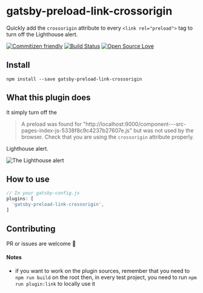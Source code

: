 # gatsby-preload-link-crossorigin
Quickly add the `crossorigin` attribute to every `<link rel="preload">` tag to turn off the Lighthouse alert.

[![Commitizen friendly](https://img.shields.io/badge/commitizen-friendly-brightgreen.svg)](http://commitizen.github.io/cz-cli/)
[![Build Status](https://travis-ci.com/NoriSte/gatsby-preload-link-crossorigin.svg?branch=master)](https://travis-ci.com/NoriSte/gatsby-preload-link-crossorigin)
[![Open Source
Love](https://badges.frapsoft.com/os/mit/mit.svg?v=102)](https://github.com/ellerbrock/open-source-badge/)

## Install

`npm install --save gatsby-preload-link-crossorigin`

## What this plugin does

It simply turn off the

> A preload <link> was found for "http://localhost:9000/component---src-pages-index-js-5338f8c9c4237b27607e.js" but was not used by the browser. Check that you are using the `crossorigin` attribute properly.

Lighthouse alert.

![The Lighthouse alert](https://raw.githubusercontent.com/NoriSte/gatsby-preload-link-crossorigin/master/assets/lighthouse-alert.jpg.png)

## How to use

```javascript
// In your gatsby-config.js
plugins: [
  'gatsby-preload-link-crossorigin',
]
```

## Contributing

PR or issues are welcome 👋

#### Notes

- if you want to work on the plugin sources, remember that you need to `npm run build` on the root
  then, in every test project, you need to run `npm run plugin:link` to locally use it
